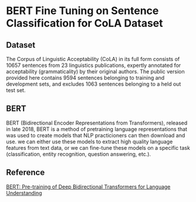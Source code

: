 # BERT Fine Tuning on Sentence Classification for CoLA Dataset

## Dataset
The Corpus of Linguistic Acceptability (CoLA) in its full form consists of 10657 sentences from 23 linguistics publications, expertly annotated for acceptability (grammaticality) by their original authors. The public version provided here contains 9594 sentences belonging to training and development sets, and excludes 1063 sentences belonging to a held out test set.

## BERT
BERT (Bidirectional Encoder Representations from Transformers), released in late 2018, BERT is a method of pretraining language representations that was used to create models that NLP practicioners can then download and use. we can either use these models to extract high quality language features from text data, or we can fine-tune these models on a specific task (classification, entity recognition, question answering, etc.).

## Reference 
[BERT: Pre-training of Deep Bidirectional Transformers for Language Understanding](https://arxiv.org/abs/1810.04805?source=post_page)
